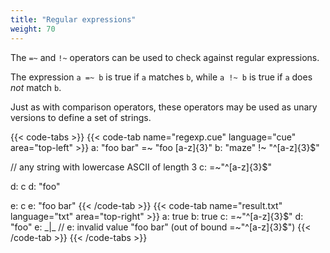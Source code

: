 ```yaml
---
title: "Regular expressions"
weight: 70
---
```


The `=~` and `!~` operators can be used to check against regular expressions.

The expression `a =~ b` is true if `a` matches `b`, while
`a !~ b` is true if `a` does _not_ match `b`.

Just as with comparison operators, these operators may be used
as unary versions to define a set of strings.

{{< code-tabs >}}
{{< code-tab name="regexp.cue" language="cue" area="top-left" >}}
a: "foo bar" =~ "foo [a-z]{3}"
b: "maze" !~ "^[a-z]{3}$"

// any string with lowercase ASCII of length 3
c: =~"^[a-z]{3}$"

d: c
d: "foo"

e: c
e: "foo bar"
{{< /code-tab >}}
{{< code-tab name="result.txt" language="txt" area="top-right" >}}
a: true
b: true
c: =~"^[a-z]{3}$"
d: "foo"
e: _|_ // e: invalid value "foo bar" (out of bound =~"^[a-z]{3}$")
{{< /code-tab >}}
{{< /code-tabs >}}
